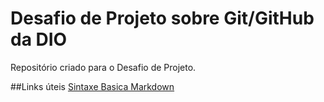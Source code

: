 # Desafio de Projeto sobre Git/GitHub da DIO
Repositório criado para o Desafio de Projeto.

##Links úteis
[Sintaxe Basica Markdown](https://markdownguide.org/basic-syntax/)
